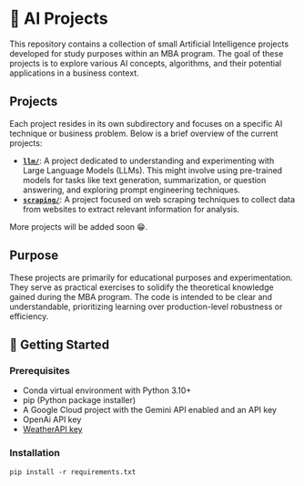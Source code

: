 # 🤖 AI Projects
This repository contains a collection of small Artificial Intelligence projects developed for study purposes within an MBA program. The goal of these projects is to explore various AI concepts, algorithms, and their potential applications in a business context.

## Projects

Each project resides in its own subdirectory and focuses on a specific AI technique or business problem. Below is a brief overview of the current projects:

* **[`llm/`](llm/notebooks)**: A project dedicated to understanding and experimenting with Large Language Models (LLMs). This might involve using pre-trained models for tasks like text generation, summarization, or question answering, and exploring prompt engineering techniques.
* **[`scraping/`](scraping/notebook)**: A project focused on web scraping techniques to collect data from websites to extract relevant information for analysis.

More projects will be added soon 😁.

## Purpose

These projects are primarily for educational purposes and experimentation. They serve as practical exercises to solidify the theoretical knowledge gained during the MBA program. The code is intended to be clear and understandable, prioritizing learning over production-level robustness or efficiency.

## 🚀 Getting Started

### Prerequisites

- Conda virtual environment with Python 3.10+
- pip (Python package installer)
- A Google Cloud project with the Gemini API enabled and an API key
- OpenAi API key
- [WeatherAPI key](https://weatherapi.com)

### Installation
```
pip install -r requirements.txt
```

